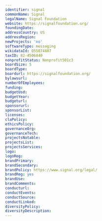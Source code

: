 ```yaml
---
identifier: signal
commonName: Signal
legalName: Signal Foundation
website: https://signalfoundation.org/
foundingDate: 
addressCountry: US
addressRegion:
newProjects: 'no'
softwareType: messaging
wikidataId: Q55074807
taxID: 82-4506840
nonprofitStatus: Nonprofit501c3
boardSize: 5
boardType: 
boardurl: https://signalfoundation.org/
bylawsurl: 
numberOfEmployees: 
funding: 
budgetUsd: 
budgetYear:
budgeturl: 
sponsorurl: 
sponsorList: 
licenses: 
claPolicy: 
ethicsPolicy:
governanceOrg: 
governanceTech: 
projectsNotable: 
projectsList: 
projectsServices: 
logo: 
logoReg: 
brandPrimary: 
brandSecondary: 
brandPolicy: https://www.signal.org/legal/
brandReg: yes
brandUse: 
brandComments: 
conducturl: 
conductEvents:
conductSource: 
conductLinked: 
diversityPolicy: 
diversityDescription: 
---
```

